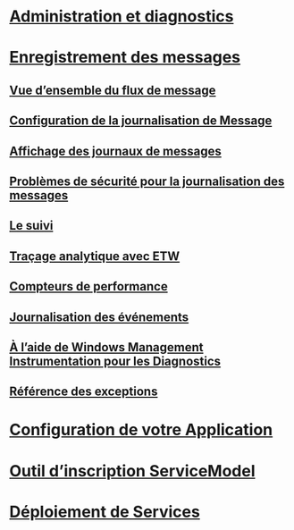 # [Administration et diagnostics](index.md)
# [Enregistrement des messages](message-logging.md)
## [Vue d’ensemble du flux de message](message-flow-overview.md)
## [Configuration de la journalisation de Message](configuring-message-logging.md)
## [Affichage des journaux de messages](viewing-message-logs.md)
## [Problèmes de sécurité pour la journalisation des messages](security-concerns-for-message-logging.md)
## [Le suivi](tracing/)
## [Traçage analytique avec ETW](etw/)
## [Compteurs de performance](performance-counters/)
## [Journalisation des événements](event-logging/)
## [À l’aide de Windows Management Instrumentation pour les Diagnostics](wmi/)
## [Référence des exceptions](exceptions-reference/)
# [Configuration de votre Application](configuring-your-application.md)
# [Outil d’inscription ServiceModel](servicemodel-registration-tool.md)
# [Déploiement de Services](deploying-services.md)
